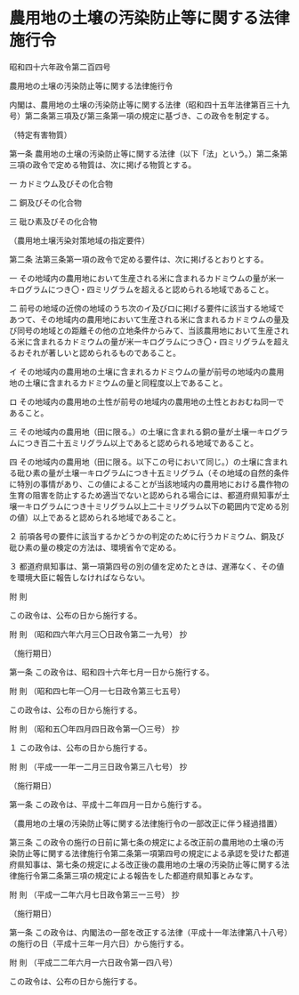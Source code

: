 # 農用地の土壌の汚染防止等に関する法律施行令

昭和四十六年政令第二百四号

農用地の土壌の汚染防止等に関する法律施行令

内閣は、農用地の土壌の汚染防止等に関する法律（昭和四十五年法律第百三十九号）第二条第三項及び第三条第一項の規定に基づき、この政令を制定する。

（特定有害物質）

第一条 農用地の土壌の汚染防止等に関する法律（以下「法」という。）第二条第三項の政令で定める物質は、次に掲げる物質とする。

一 カドミウム及びその化合物

二 銅及びその化合物

三 砒ひ素及びその化合物

（農用地土壌汚染対策地域の指定要件）

第二条 法第三条第一項の政令で定める要件は、次に掲げるとおりとする。

一 その地域内の農用地において生産される米に含まれるカドミウムの量が米一キログラムにつき〇・四ミリグラムを超えると認められる地域であること。

二 前号の地域の近傍の地域のうち次のイ及びロに掲げる要件に該当する地域であつて、その地域内の農用地において生産される米に含まれるカドミウムの量及び同号の地域との距離その他の立地条件からみて、当該農用地において生産される米に含まれるカドミウムの量が米一キログラムにつき〇・四ミリグラムを超えるおそれが著しいと認められるものであること。

イ その地域内の農用地の土壌に含まれるカドミウムの量が前号の地域内の農用地の土壌に含まれるカドミウムの量と同程度以上であること。

ロ その地域内の農用地の土性が前号の地域内の農用地の土性とおおむね同一であること。

三 その地域内の農用地（田に限る。）の土壌に含まれる銅の量が土壌一キログラムにつき百二十五ミリグラム以上であると認められる地域であること。

四 その地域内の農用地（田に限る。以下この号において同じ。）の土壌に含まれる砒ひ素の量が土壌一キログラムにつき十五ミリグラム（その地域の自然的条件に特別の事情があり、この値によることが当該地域内の農用地における農作物の生育の阻害を防止するため適当でないと認められる場合には、都道府県知事が土壌一キログラムにつき十ミリグラム以上二十ミリグラム以下の範囲内で定める別の値）以上であると認められる地域であること。

２ 前項各号の要件に該当するかどうかの判定のために行うカドミウム、銅及び砒ひ素の量の検定の方法は、環境省令で定める。

３ 都道府県知事は、第一項第四号の別の値を定めたときは、遅滞なく、その値を環境大臣に報告しなければならない。

附 則

この政令は、公布の日から施行する。

附 則 （昭和四六年六月三〇日政令第二一九号） 抄

（施行期日）

第一条 この政令は、昭和四十六年七月一日から施行する。

附 則 （昭和四七年一〇月一七日政令第三七五号）

この政令は、公布の日から施行する。

附 則 （昭和五〇年四月四日政令第一〇三号） 抄

１ この政令は、公布の日から施行する。

附 則 （平成一一年一二月三日政令第三八七号） 抄

（施行期日）

第一条 この政令は、平成十二年四月一日から施行する。

（農用地の土壌の汚染防止等に関する法律施行令の一部改正に伴う経過措置）

第三条 この政令の施行の日前に第七条の規定による改正前の農用地の土壌の汚染防止等に関する法律施行令第二条第一項第四号の規定による承認を受けた都道府県知事は、第七条の規定による改正後の農用地の土壌の汚染防止等に関する法律施行令第二条第三項の規定による報告をした都道府県知事とみなす。

附 則 （平成一二年六月七日政令第三一三号） 抄

（施行期日）

第一条 この政令は、内閣法の一部を改正する法律（平成十一年法律第八十八号）の施行の日（平成十三年一月六日）から施行する。

附 則 （平成二二年六月一六日政令第一四八号）

この政令は、公布の日から施行する。
